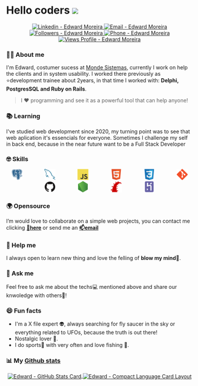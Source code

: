 # Hello coders <img src="https://raw.githubusercontent.com/iampavangandhi/iampavangandhi/master/gifs/Hi.gif" width="35"/>

<p align='center'>
  <a href="https://www.linkedin.com/in/edward-moreira-5b3056115/">
    <img alt="Linkedin - Edward Moreira" src="https://img.shields.io/badge/-Edward--Moreira-blue?style=flat-square&logo=Linkedin&logoColor=white&link=https://www.linkedin.com/in/edward-moreira-5b3056115/">
  </a> 
  
  <a href="mailto:edward.moreira@yahoo.com">
    <img alt="Email - Edward Moreira" src="https://img.shields.io/badge/-edward.moreira@yahoo.com-3f1a91?style=flat-square&logo=Gmail&logoColor=white&link=mailto:edward.moreira@yahoo.com">
  </a>
  
  <a href="https://github.com/edward-mn">
    <img alt="Followers - Edward Moreira" src="https://img.shields.io/github/followers/edward-mn?label=follow&style=social">
  </a>
   
  <a href="https://api.whatsapp.com/send?1=pt_BR&phone=5519991378624&text=Hello, I came through your Github profile!"> 
    <img alt="Phone - Edward Moreira" src="https://img.shields.io/badge/Phone-Whatsapp-4AC959">
  </a>
    
  <a href="">
    <img alt="Views Profile - Edward Moreira" src="https://komarev.com/ghpvc/?username=edward-mn&label=Views&color=3f1a91&style=plastic">
  </a>
</p>

### :man_technologist: About me
I'm Edward, costumer sucess at [Monde Sistemas](https://www.monde.com.br/), currently I work on help the clients and in system usability.
I worked there previously as :star:development trainee about 2years, in that time I worked with: <strong>Delphi, PostgresSQL and Ruby on Rails</strong>.

> I :heart: programming and see it as a powerful tool that can help anyone!
 
### :books: Learning 
I've studied web development since 2020, my turning point was to see that web aplication it's essencials for everyone.
Sometimes I challenge my self in back end, because in the near future want to be a Full Stack Developer

### :nerd_face: Skills
<p align="center">
    <img height="30" src="https://raw.githubusercontent.com/devicons/devicon/master/icons/postgresql/postgresql-plain.svg">
    &nbsp;&nbsp;&nbsp;&nbsp;&nbsp;&nbsp;&nbsp;&nbsp;&nbsp;&nbsp;&nbsp;&nbsp;&nbsp;
   <img height="30" src="https://raw.githubusercontent.com/devicons/devicon/master/icons/mysql/mysql-original.svg">
     &nbsp;&nbsp;&nbsp;&nbsp;&nbsp;&nbsp;&nbsp;&nbsp;&nbsp;&nbsp;&nbsp;&nbsp;&nbsp;
   <img height="30" src="https://raw.githubusercontent.com/devicons/devicon/master/icons/javascript/javascript-original.svg">
     &nbsp;&nbsp;&nbsp;&nbsp;&nbsp;&nbsp;&nbsp;&nbsp;&nbsp;&nbsp;&nbsp;&nbsp;&nbsp;
   <img height="30" src="https://raw.githubusercontent.com/devicons/devicon/master/icons/html5/html5-original.svg">
     &nbsp;&nbsp;&nbsp;&nbsp;&nbsp;&nbsp;&nbsp;&nbsp;&nbsp;&nbsp;&nbsp;&nbsp;&nbsp;
   <img height="30" src="https://raw.githubusercontent.com/devicons/devicon/master/icons/css3/css3-original.svg">
     &nbsp;&nbsp;&nbsp;&nbsp;&nbsp;&nbsp;&nbsp;&nbsp;&nbsp;&nbsp;&nbsp;&nbsp;&nbsp; 
   <img height="30" src="https://raw.githubusercontent.com/devicons/devicon/master/icons/git/git-original.svg">
     &nbsp;&nbsp;&nbsp;&nbsp;&nbsp;&nbsp;&nbsp;&nbsp;&nbsp;&nbsp;&nbsp;&nbsp;&nbsp;
   <img height="30" src="https://raw.githubusercontent.com/devicons/devicon/master/icons/github/github-original.svg">
     &nbsp;&nbsp;&nbsp;&nbsp;&nbsp;&nbsp;&nbsp;&nbsp;&nbsp;&nbsp;&nbsp;&nbsp;&nbsp;
   <img height="30" src="https://raw.githubusercontent.com/devicons/devicon/master/icons/nodejs/nodejs-original.svg">
     &nbsp;&nbsp;&nbsp;&nbsp;&nbsp;&nbsp;&nbsp;&nbsp;&nbsp;&nbsp;&nbsp;&nbsp;&nbsp;
    <img height="30" src="https://raw.githubusercontent.com/devicons/devicon/master/icons/rails/rails-plain.svg">
      &nbsp;&nbsp;&nbsp;&nbsp;&nbsp;&nbsp;&nbsp;&nbsp;&nbsp;&nbsp;&nbsp;&nbsp;&nbsp;
    <img height="30" src="https://raw.githubusercontent.com/devicons/devicon/master/icons/heroku/heroku-plain.svg">
      &nbsp;&nbsp;&nbsp;&nbsp;&nbsp;&nbsp;&nbsp;&nbsp;&nbsp;&nbsp;&nbsp;&nbsp;&nbsp; 
</p>
 
### :earth_africa: Opensource
I’m would love to collaborate on a simple web projects, you can contact me clicking <a href="https://github.com/edward-mn/edward-mn/issues/new"><b>:wind_chime:here</b></a> or send me an <a href="mailto:edward.moreira@yahoo.com"><b>📫email</b></a>
 
### 🤔 Help me 
I always open to learn new thing and love the felling of <b>blow my mind🤯</b>.

### 💬 Ask me 
Feel free to ask me about the techs:computer: mentioned above and share our knwoledge with others:busts_in_silhouette:!

### 😄 Fun facts
- I'm a X file expert :alien:, always searching for fly saucer in the sky or everything related to UFOs, because the truth is out there!
- Nostalgic lover :eyes:.
- I do sports:running: with very often and love fishing :fishing_pole_and_fish:.

### :bar_chart: My [Github stats](https://github.com/murilothink/github-readme-stats)
<p align='center'>
  <a href="https://github-readme-stats.vercel.app/api?username=edward-mn&show_icons=true&theme=dracula">
    <img alt="Edward - GitHub Stats Card" display="block" align="center" width="426px" src="https://github-readme-stats.vercel.app/api?username=edward-mn&show_icons=true&theme=dracula"/>
  </a> 
  <a href="https://github.com/edward-mn/github-readme-stats">
    <img alt="Edward - Compact Language Card Layout" display="block" align="center" src="https://github-readme-stats.vercel.app/api/top-langs/?username=edward-mn&layout=compact&show_icons=true&theme=dracula"/>
  </a>
</p>

<!--
**edward-mn/edward-mn** is a ✨ _special_ ✨ repository because its `README.md` (this file) appears on your GitHub profile.

Here are some ideas to get you started:

- 🔭 I’m currently working on ...
- 🌱 I’m currently learning ...
- 👯 I’m looking to collaborate on ...
- 🤔 I’m looking for help with ...
- 💬 Ask me about ...
- 📫 How to reach me: ...
- 😄 Pronouns: ...
- ⚡ Fun fact: ...
-->
